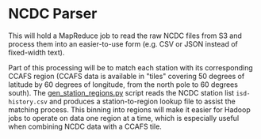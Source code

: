 # NCDC Parser

This will hold a MapReduce job to read the raw NCDC files from S3 and process
them into an easier-to-use form (e.g. CSV or JSON instead of fixed-width text).

Part of this processing will be to match each station with its corresponding
CCAFS region (CCAFS data is available in "tiles" covering 50 degrees
of latitude by 60 degrees of longitude, from the north pole to 60 degrees
south). The [gen\_station\_regions.py](gen\_station\_regions.py)
script reads the NCDC station list `isd-history.csv` and produces a
station-to-region lookup file to assist the matching process. This binning
into regions will make it easier for Hadoop jobs to operate on data one region
at a time, which is especially useful when combining NCDC data with a CCAFS tile.
